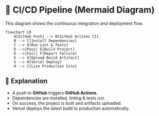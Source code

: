 # 🚀 CI/CD Pipeline (Mermaid Diagram)

This diagram shows the continuous integration and deployment flow.

```mermaid
flowchart LR
    A[GitHub Push] --> B[GitHub Actions CI]
    B --> C[Install Dependencies]
    C --> D[Run Lint & Tests]
    D -->|Pass| E[Build Project]
    D -->|Fail| F[Report Failure]
    E --> G[Upload Build Artifact]
    G --> H[Vercel Deploy]
    H --> I[Live Production Site]
```

## 🔎 Explanation
- A push to **GitHub** triggers **GitHub Actions**.  
- Dependencies are installed, linting & tests run.  
- On success, the project is built and artifacts uploaded.  
- Vercel deploys the latest build to production automatically.  
